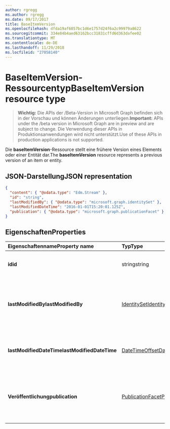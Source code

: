 ```yaml
---
author: rgregg
ms.author: rgregg
ms.date: 09/17/2017
title: BaseItemVersion
ms.openlocfilehash: dfda19af6057bc1d6e1757d24f6a2c99979a8622
ms.sourcegitcommit: 334e84b4aed63162bcc31831cffd6d363dafee02
ms.translationtype: MT
ms.contentlocale: de-DE
ms.lasthandoff: 11/29/2018
ms.locfileid: "27058140"
---
```

# <a name="baseitemversion-resource-type"></a><span data-ttu-id="2087a-102">BaseItemVersion-Ressourcentyp</span><span class="sxs-lookup"><span data-stu-id="2087a-102">BaseItemVersion resource type</span></span>

> <span data-ttu-id="2087a-103">**Wichtig:** Die APIs der /Beta-Version in Microsoft Graph befinden sich in der Vorschau und können Änderungen unterliegen.</span><span class="sxs-lookup"><span data-stu-id="2087a-103">**Important:** APIs under the /beta version in Microsoft Graph are in preview and are subject to change.</span></span> <span data-ttu-id="2087a-104">Die Verwendung dieser APIs in Produktionsanwendungen wird nicht unterstützt.</span><span class="sxs-lookup"><span data-stu-id="2087a-104">Use of these APIs in production applications is not supported.</span></span>

<span data-ttu-id="2087a-105">Die **baseItemVersion**-Ressource stellt eine frühere Version eines Elements oder einer Entität dar.</span><span class="sxs-lookup"><span data-stu-id="2087a-105">The **baseItemVersion** resource represents a previous version of an item or entity.</span></span>


## <a name="json-representation"></a><span data-ttu-id="2087a-106">JSON-Darstellung</span><span class="sxs-lookup"><span data-stu-id="2087a-106">JSON representation</span></span>

<!-- { "blockType": "resource", "@odata.type": "microsoft.graph.baseItemVersion", "@type.aka": "oneDrive.baseItemVersion" } -->

```json
{
  "content": { "@odata.type": "Edm.Stream" },
  "id": "string",
  "lastModifiedBy": { "@odata.type": "microsoft.graph.identitySet" },
  "lastModifiedDateTime": "2016-01-01T15:20:01.125Z",
  "publication": { "@odata.type": "microsoft.graph.publicationFacet" }
}
```

## <a name="properties"></a><span data-ttu-id="2087a-107">Eigenschaften</span><span class="sxs-lookup"><span data-stu-id="2087a-107">Properties</span></span>

|      <span data-ttu-id="2087a-108">Eigenschaftenname</span><span class="sxs-lookup"><span data-stu-id="2087a-108">Property name</span></span>       |                         <span data-ttu-id="2087a-109">Typ</span><span class="sxs-lookup"><span data-stu-id="2087a-109">Type</span></span>                         |                               <span data-ttu-id="2087a-110">Beschreibung</span><span class="sxs-lookup"><span data-stu-id="2087a-110">Description</span></span>                               |
| :----------------------- | :--------------------------------------------------- | :---------------------------------------------------------------------- |
| <span data-ttu-id="2087a-111">**id**</span><span class="sxs-lookup"><span data-stu-id="2087a-111">**id**</span></span>                   | <span data-ttu-id="2087a-112">string</span><span class="sxs-lookup"><span data-stu-id="2087a-112">string</span></span>                                               | <span data-ttu-id="2087a-113">Die ID der Version.</span><span class="sxs-lookup"><span data-stu-id="2087a-113">The ID of the version.</span></span> <span data-ttu-id="2087a-114">Schreibgeschützt.</span><span class="sxs-lookup"><span data-stu-id="2087a-114">Read-only.</span></span>                                       |
| <span data-ttu-id="2087a-115">**lastModifiedBy**</span><span class="sxs-lookup"><span data-stu-id="2087a-115">**lastModifiedBy**</span></span>       | [<span data-ttu-id="2087a-116">IdentitySet</span><span class="sxs-lookup"><span data-stu-id="2087a-116">IdentitySet</span></span>](../resources/identityset.md)           | <span data-ttu-id="2087a-117">Die Identität des Benutzers, der die Version zuletzt geändert hat.</span><span class="sxs-lookup"><span data-stu-id="2087a-117">Identity of the user which last modified the version.</span></span> <span data-ttu-id="2087a-118">Schreibgeschützt.</span><span class="sxs-lookup"><span data-stu-id="2087a-118">Read-only.</span></span>        |
| <span data-ttu-id="2087a-119">**lastModifiedDateTime**</span><span class="sxs-lookup"><span data-stu-id="2087a-119">**lastModifiedDateTime**</span></span> | [<span data-ttu-id="2087a-120">DateTimeOffset</span><span class="sxs-lookup"><span data-stu-id="2087a-120">DateTimeOffset</span></span>](../resources/timestamp.md)          | <span data-ttu-id="2087a-121">Datum und Uhrzeit der letzten Änderung der Version.</span><span class="sxs-lookup"><span data-stu-id="2087a-121">Date and time the version was last modified.</span></span> <span data-ttu-id="2087a-122">Schreibgeschützt.</span><span class="sxs-lookup"><span data-stu-id="2087a-122">Read-only.</span></span>                 |
| <span data-ttu-id="2087a-123">**Veröffentlichung**</span><span class="sxs-lookup"><span data-stu-id="2087a-123">**publication**</span></span>          | [<span data-ttu-id="2087a-124">PublicationFacet</span><span class="sxs-lookup"><span data-stu-id="2087a-124">PublicationFacet</span></span>](../resources/publicationfacet.md) | <span data-ttu-id="2087a-125">Zeigt den Veröffentlichungsstatus dieser bestimmten Version an.</span><span class="sxs-lookup"><span data-stu-id="2087a-125">Indicates the publication status of this particular version.</span></span> <span data-ttu-id="2087a-126">Schreibgeschützt.</span><span class="sxs-lookup"><span data-stu-id="2087a-126">Read-only.</span></span> |


<!-- {
  "type": "#page.annotation",
  "description": "The version facet provides information about the properties of a file version.",
  "keywords": "version,versions,version-history,history",
  "section": "documentation",
  "tocPath": "Facets/Version"
} -->